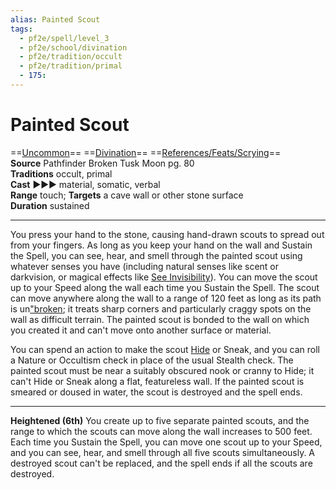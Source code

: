 ```yaml
---
alias: Painted Scout
tags:
  - pf2e/spell/level_3
  - pf2e/school/divination
  - pf2e/tradition/occult
  - pf2e/tradition/primal
  - 175:
---
```


# Painted Scout

==[Uncommon](Uncommon.md)== ==[Divination](Divination.md)== ==[References/Feats/Scrying](References/Feats/Scrying)==  
__Source__ Pathfinder Broken Tusk Moon pg. 80  
**Traditions** occult, primal  
**Cast** ►►► material, somatic, verbal  
**Range** touch; **Targets** a cave wall or other stone surface  
**Duration** sustained

---

You press your hand to the stone, causing hand-drawn scouts to spread out from your fingers. As long as you keep your hand on the wall and Sustain the Spell, you can see, hear, and smell through the painted scout using whatever senses you have (including natural senses like scent or darkvision, or magical effects like [See Invisibility](See%20Invisibility.md)). You can move the scout up to your Speed along the wall each time you Sustain the Spell. The scout can move anywhere along the wall to a range of 120 feet as long as its path is un["broken]("broken); it treats sharp corners and particularly craggy spots on the wall as difficult terrain. The painted scout is bonded to the wall on which you created it and can't move onto another surface or material.

You can spend an action to make the scout [Hide](Hide.md) or Sneak, and you can roll a Nature or Occultism check in place of the usual Stealth check. The painted scout must be near a suitably obscured nook or cranny to Hide; it can't Hide or Sneak along a flat, featureless wall. If the painted scout is smeared or doused in water, the scout is destroyed and the spell ends.

<hr>

**Heightened (6th)** You create up to five separate painted scouts, and the range to which the scouts can move along the wall increases to 500 feet. Each time you Sustain the Spell, you can move one scout up to your Speed, and you can see, hear, and smell through all five scouts simultaneously. A destroyed scout can't be replaced, and the spell ends if all the scouts are destroyed.
